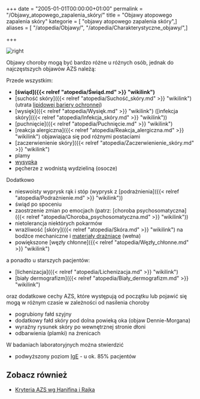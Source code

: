 +++
date = "2005-01-01T00:00:00+01:00"
permalink = "/Objawy_atopowego_zapalenia_skóry/"
title = "Objawy atopowego zapalenia skóry"
kategorie = [ "objawy atopowego zapalenia skóry",]
aliases = [ "/atopedia/Objawy/", "/atopedia/Charakterystyczne_objawy/",]

+++

![](/images/pecherzyki.png "right")

Objawy choroby mogą być bardzo różne u różnych osób, jednak do najczęstszych objawów AZS należą:

Przede wszystkim:

-   **[świąd]({{< relref "atopedia/Świąd.md" >}} "wikilink")**
-   [suchość skóry]({{< relref "atopedia/Suchość_skóry.md" >}} "wikilink") (utrata [lipidowej bariery ochronnej](/atopedia/Płaszcz_lipidowy "wikilink"))
-   [wysięk]({{< relref "atopedia/Wysięk.md" >}} "wikilink") ([infekcja skóry]({{< relref "atopedia/Infekcja_skóry.md" >}} "wikilink"))
-   [puchnięcie]({{< relref "atopedia/Puchnięcie.md" >}} "wikilink")
-   [reakcja alergiczna]({{< relref "atopedia/Reakcja_alergiczna.md" >}} "wikilink") objawiająca się pod różnymi postaciami
-   [zaczerwienienie skóry]({{< relref "atopedia/Zaczerwienienie_skóry.md" >}} "wikilink")
-   plamy
-   [wysypka](/atopedia/wysypka "wikilink")
-   pęcherze z wodnistą wydzieliną (osocze)

Dodatkowo

-   nieswoisty wyprysk rąk i stóp (wyprysk z [podrażnienia]({{< relref "atopedia/Podrażnienie.md" >}} "wikilink"))
-   świąd po spoceniu
-   zaostrzenie zmian po emocjach (patrz: [choroba psychosomatyczna]({{< relref "atopedia/Choroba_psychosomatyczna.md" >}} "wikilink"))
-   nietolerancja niektórych pokarmów
-   wrażliwość [skóry]({{< relref "atopedia/Skóra.md" >}} "wikilink") na bodźce mechaniczne i [materiały drażniące](/atopedia/Podrażnienie "wikilink") (wełna)
-   powiększone [węzły chłonne]({{< relref "atopedia/Węzły_chłonne.md" >}} "wikilink")

a ponadto u starszych pacjentów:

-   [lichenizacja]({{< relref "atopedia/Lichenizacja.md" >}} "wikilink")
-   [biały dermografizm]({{< relref "atopedia/Biały_dermografizm.md" >}} "wikilink")

oraz dodatkowe cechy AZS, które występują od początku lub pojawić się mogą w różnym czasie w zależności od nasilenia choroby

-   pogrubiony fałd szyjny
-   dodatkowy fałd skóry pod dolna powieką oka (objaw Dennie-Morgana)
-   wyraźny rysunek skóry po wewnętrznej stronie dłoni
-   odbarwienia (plamki) na źrenicach

W badaniach laboratoryjnych można stwierdzić

-   podwyższony poziom [IgE](/atopedia/IgE "wikilink") - u ok. 85% pacjentów

Zobacz również
--------------

-   [Kryteria AZS wg Hanifina i Rajka](/atopedia/Kryteria "wikilink")
